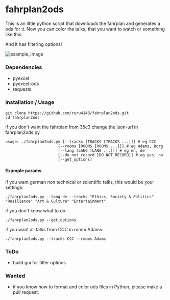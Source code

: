 # fahrplan2ods

This is an little python script that downloads the fahrplan and generates a ods for it. Now you can color the talks, that you want to watch or something like this.

And it has filtering options!

![example_image](https://github.com/ruru4143/fahrplan2ods/blob/master/example_ods.png)

### Dependencies
* pyexcel
* pyexcel-ods
* requests

### Installation / Usage
    
    git clone https://github.com/ruru4143/fahrplan2ods.git
    cd fahrplan2ods
    
if you don't want the fahrplan from 35c3 change the json-url in fahrplan2ods.py

    usage: ./fahrplan2ods.py [--tracks [TRACKS [TRACKS ...]]] # eg CCC
                           [--rooms [ROOMS [ROOMS ...]]] # eg Adams, Borg
                           [--lang [LANG [LANG ...]]] # eg en, de
                           [--do_not_record [DO_NOT_RECORD]] # eg yes, no
                           [--get_options]


#### Example params
if you want german non technical or scientific talks, this would be your settings:

    ./fahrplan2ods.py --lang de --tracks "Ethics, Society & Politics" "Resilience" "Art & Culture" "Entertainment"

if you don't know what to do:
    
    ./fahrplan2ods.py --get_options

if you want all talks from CCC in romm Adams:

    ./fahrplan2ods.py --tracks CCC --rooms Adams


### ToDo
* build gui for filter options

### Wanted
* if you know how to format and color ods files in Python, please make a pull request.

